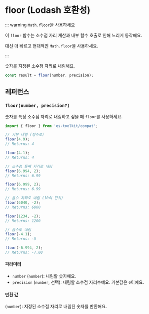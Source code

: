 # floor (Lodash 호환성)

::: warning `Math.floor`을 사용하세요

이 `floor` 함수는 소수점 자리 계산과 내부 함수 호출로 인해 느리게 동작해요.

대신 더 빠르고 현대적인 `Math.floor`을 사용하세요.

:::

숫자를 지정된 소수점 자리로 내림해요.

```typescript
const result = floor(number, precision);
```

## 레퍼런스

### `floor(number, precision?)`

숫자를 특정 소수점 자리로 내림하고 싶을 때 `floor`를 사용하세요.

```typescript
import { floor } from 'es-toolkit/compat';

// 기본 내림 (정수로)
floor(4.9);
// Returns: 4

floor(4.1);
// Returns: 4

// 소수점 둘째 자리로 내림
floor(6.994, 2);
// Returns: 6.99

floor(6.999, 2);
// Returns: 6.99

// 음수 자리로 내림 (10의 단위)
floor(6040, -2);
// Returns: 6000

floor(1234, -2);
// Returns: 1200

// 음수도 내림
floor(-4.1);
// Returns: -5

floor(-6.994, 2);
// Returns: -7.00
```

#### 파라미터

- `number` (`number`): 내림할 숫자예요.
- `precision` (`number`, 선택): 내림할 소수점 자리수예요. 기본값은 `0`이에요.

#### 반환 값

(`number`): 지정된 소수점 자리로 내림된 숫자를 반환해요.
